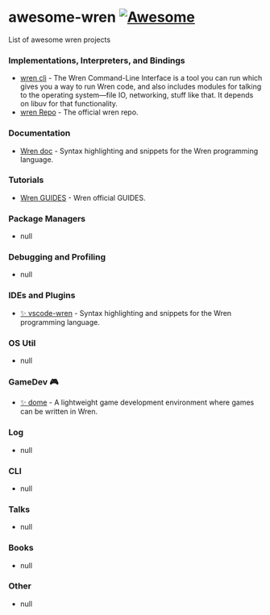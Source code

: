 # awesome-wren [![Awesome](https://cdn.rawgit.com/sindresorhus/awesome/d7305f38d29fed78fa85652e3a63e154dd8e8829/media/badge.svg)](https://github.com/sindresorhus/awesome)
List of awesome wren projects

### Implementations, Interpreters, and Bindings
- [wren cli](https://github.com/wren-lang/wren-cli/releases) - The Wren Command-Line Interface is a tool you can run which gives you a way to run Wren code, and also includes modules for talking to the operating system—file IO, networking, stuff like that. It depends on libuv for that functionality.
- [wren Repo](https://github.com/wren-lang/wren) - The official wren repo.


### Documentation
- [Wren doc](https://wren.io/modules/) - Syntax highlighting and snippets for the Wren programming language.


### Tutorials
- [Wren GUIDES](https://wren.io/syntax.html) - Wren official GUIDES.


### Package Managers
- null


### Debugging and Profiling
- null


### IDEs and Plugins
- [✨ vscode-wren](https://marketplace.visualstudio.com/items?itemName=nelarius.vscode-wren) - Syntax highlighting and snippets for the Wren programming language.


### OS Util
- null


### GameDev 🎮 
- [✨ dome](https://github.com/domeengine/dome) - A lightweight game development environment where games can be written in Wren.


### Log
- null


### CLI
- null


### Talks
- null


### Books
- null


### Other
- null
